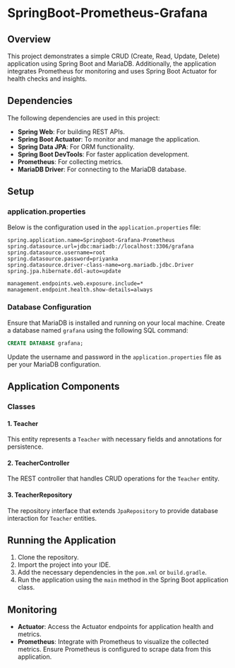 # SpringBoot-Prometheus-Grafana 

## Overview
This project demonstrates a simple CRUD (Create, Read, Update, Delete) application using Spring Boot and MariaDB. Additionally, the application integrates Prometheus for monitoring and uses Spring Boot Actuator for health checks and insights.

## Dependencies
The following dependencies are used in this project:

- **Spring Web**: For building REST APIs.
- **Spring Boot Actuator**: To monitor and manage the application.
- **Spring Data JPA**: For ORM functionality.
- **Spring Boot DevTools**: For faster application development.
- **Prometheus**: For collecting metrics.
- **MariaDB Driver**: For connecting to the MariaDB database.

## Setup

### application.properties
Below is the configuration used in the `application.properties` file:

```properties
spring.application.name=Springboot-Grafana-Prometheus
spring.datasource.url=jdbc:mariadb://localhost:3306/grafana
spring.datasource.username=root
spring.datasource.password=priyanka
spring.datasource.driver-class-name=org.mariadb.jdbc.Driver
spring.jpa.hibernate.ddl-auto=update

management.endpoints.web.exposure.include=*
management.endpoint.health.show-details=always
```

### Database Configuration
Ensure that MariaDB is installed and running on your local machine. Create a database named `grafana` using the following SQL command:

```sql
CREATE DATABASE grafana;
```

Update the username and password in the `application.properties` file as per your MariaDB configuration.

## Application Components

### Classes

#### 1. Teacher
This entity represents a `Teacher` with necessary fields and annotations for persistence.

#### 2. TeacherController
The REST controller that handles CRUD operations for the `Teacher` entity.

#### 3. TeacherRepository
The repository interface that extends `JpaRepository` to provide database interaction for `Teacher` entities.

## Running the Application
1. Clone the repository.
2. Import the project into your IDE.
3. Add the necessary dependencies in the `pom.xml` or `build.gradle`.
4. Run the application using the `main` method in the Spring Boot application class.

## Monitoring

- **Actuator**: Access the Actuator endpoints for application health and metrics.
- **Prometheus**: Integrate with Prometheus to visualize the collected metrics. Ensure Prometheus is configured to scrape data from this application.

